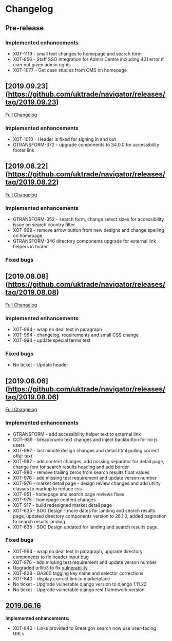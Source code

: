 # Changelog

## Pre-release

### Implemented enhancements
- XOT-1119 - small text changes to homepage and search form
- XOT-856 - Staff SSO Integration for Admin Centre including 401 error if user not given admin rights
- XOT-1077 - Get case studies from CMS on homepage


## [2019.09.23] (https://github.com/uktrade/navigator/releases/tag/2019.09.23)
[Full Changelog](https://github.com/uktrade/navigator/compare/2019.08.22...2019.09.23)

### Implemented enhancements
- XOT-1010 - Header is fixed for signing in and out
- GTRANSFORM-372 - upgrade components to 34.0.0 for accessibility footer link


## [2019.08.22] (https://github.com/uktrade/navigator/releases/tag/2019.08.22)
[Full Changelog](https://github.com/uktrade/navigator/compare/2019.08.08...2019.08.22)

### Implemented enhancements
- GTRANSFORM-352 - search form, change select sizes for accessibility issue on search country filter
- XOT-999 - remove arrow button from new designs and change spelling on homepage
- GTRANSFORM-346 directory components upgrade for external link helpers in footer

### Fixed bugs


## [2019.08.08] (https://github.com/uktrade/navigator/releases/tag/2019.08.08)
[Full Changelog](https://github.com/uktrade/navigator/compare/2019.08.06...2019.08.08)

### Implemented enhancements
- XOT-994 - wrap no deal text in paragraph
- XOT-994 - changelog, requirements and small CSS change
- XOT-994 - update special terms test

### Fixed bugs
- No ticket - Update header


## [2019.08.06] (https://github.com/uktrade/navigator/releases/tag/2019.08.06)
[Full Changelog](https://github.com/uktrade/navigator/compare/cba35dba000639efa336db8904bc7e5331feef0f..2019.08.06)

### Implemented enhancements
- GTRANSFORM - add accessibility helper text to external link
- COT-989 - breadcrumb text changes and inject backbutton for no js users
- XOT-987 - last minute design changes and detail.html pulling correct offer text
- XOT-987 - add content changes, add missing separator for detail page, change font for search results heading and add border
- XOT-980 - remove trailing zeros from search results float values
- XOT-976 - add missing test requirement and update verson number
- XOT-976 - market detail page - design review changes and add utility classes to markup to reduce css
- XOT-951 - homepage and search page reviews fixes
- XOT-975 - homepage content changes
- XOT-917 - build redesigned market detail page
- XOT-635 - SOO Design - more dates  for landing and search results page, updated directory components version to 26.1.0, added pagination to search results landing.
- XOT-635 - SOO Design updated for landing and search results page.

### Fixed bugs
- XOT-994 - wrap no deal text in paragraph, upgrade directory components to fix header input bug
- XOT-976 - add missing test requirement and update verson number
- Upgraded urllib3 to fix [vulnerability](https://nvd.nist.gov/vuln/detail/CVE-2019-11324)
- XOT-828 - GA360 tagging key name and selector corrections
- XOT-840 - display correct link to marketplace
- No ticket - Upgrade vulnerable django version to django 1.11.22
- No ticket - Upgrade vulnerable django rest framework version

## [2019.06.16](https://github.com/uktrade/navigator/releases/tag/2019.06.16)

**Implemented enhancements:**

- XOT-840 - Links provided to Great.gov search now use user-facing URLs
